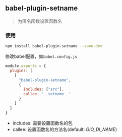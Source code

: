## babel-plugin-setname

> 为匿名函数设置函数名

### 使用

```sh
npm install babel-plugin-setname --save-dev
```

修改babel配置，如`babel.config.js`

```javascript
module.exports = {
  plugins: [
    [
      "babel-plugin-setname",
      {
        includes: ["src"],
        callee: '__setname__'
      }
    ]
  ]
}
```

- includes: 需要设置函数名的包
- callee: 设置函数名的方法名(default: _GIO_DI_NAME_)

